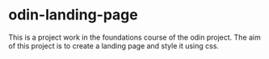 # odin-landing-page
This is a project work in the foundations course of the odin project. The aim of this project is to create a landing page and style it using css. 